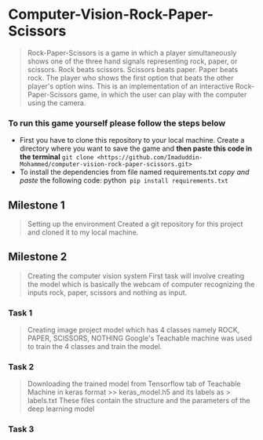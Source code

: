 # Computer-Vision-Rock-Paper-Scissors
  > Rock-Paper-Scissors is a game in which a player simultaneously shows one of the three hand signals representing rock, paper, or scissors. Rock beats scissors. Scissors beats paper. Paper beats rock. The player who shows the first option that beats the other player's option wins. This is an implementation of an interactive Rock-Paper-Scissors game, in which the user can play with the computer using the camera.


### To run this game yourself please follow the steps below
- First you have to clone this repository to your local machine. Create a directory where you want to save the game and **then paste this code in the terminal** ``` git clone <https://github.com/Imaduddin-Mohammed/computer-vision-rock-paper-scissors.git> ```
- To install the dependencies from file named requirements.txt *copy and paste* the following code:
python```
pip install requirements.txt```



## Milestone 1 
> Setting up the environment
  > Created a git repository for this project and cloned it to my local machine.

## Milestone 2
> Creating the computer vision system
  > First task will involve creating the model which is basically the webcam of computer recognizing the inputs rock, paper, scissors and nothing as input.

### Task 1
> Creating image project model which has 4 classes namely ROCK, PAPER, SCISSORS, NOTHING
> Google's Teachable machine was used to train the 4 classes and train the model.
### Task 2 
> Downloading the trained model from Tensorflow tab of Teachable Machine in keras format >> keras_model.h5 and its labels as > labels.txt
> These files contain the structure and the parameters of the deep learning model
### Task 3



